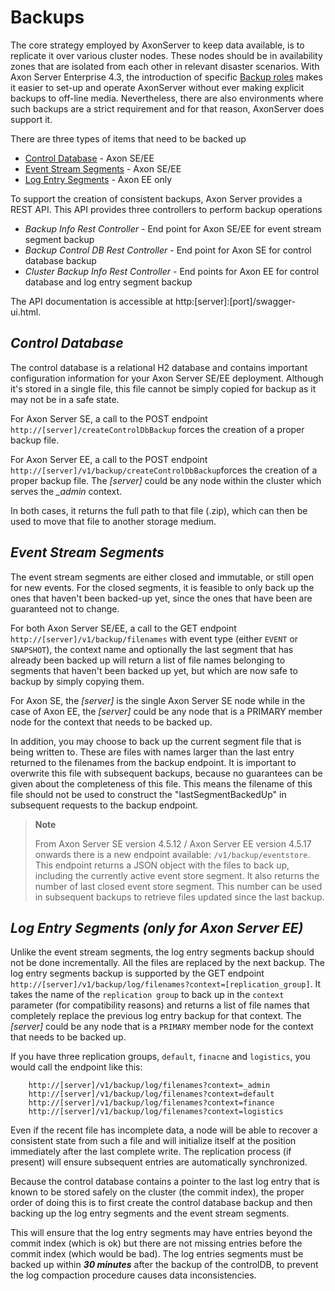 # Backups

The core strategy employed by AxonServer to keep data available, is to replicate it over various cluster nodes. These nodes should be in availability zones that are isolated from each other in relevant disaster scenarios. With Axon Server Enterprise 4.3, the introduction of specific [Backup roles](backup-and-messaging-only-nodes.md) makes it easier to set-up and operate AxonServer without ever making explicit backups to off-line media. Nevertheless, there are also environments where such backups are a strict requirement and for that reason, AxonServer does support it.‌

There are three types of items that need to be backed up

* [Control Database](backups.md#control-database) - Axon SE/EE
* [Event Stream Segments](backups.md#event-stream-segments) - Axon SE/EE 
* [Log Entry Segments](backups.md#log-entry-segments) - Axon EE only

To support the creation of consistent backups, Axon Server provides a REST API. This API provides three controllers to perform backup operations

* _Backup Info Rest Controller_ - End point for Axon SE/EE for event stream segment backup
* _Backup Control DB Rest Controller_ - End point for Axon SE for control database backup
* _Cluster Backup Info Rest Controller_ -  End points for Axon EE for control database and log entry segment backup

The API documentation is accessible at http:\[server\]:\[port\]/swagger-ui.html.

## _Control Database_

The control database is a relational H2 database and contains important configuration information for your Axon Server SE/EE deployment. Although it's stored in a single file, this file cannot be simply copied for backup as it may not be in a safe state.

For Axon Server SE, a call to the POST endpoint `http://[server]/createControlDbBackup` forces the creation of a proper backup file.

For Axon Server EE, a call to the POST endpoint `http://[server]/v1/backup/createControlDbBackup`forces the creation of a proper backup file. The _\[server\]_ could be any node within the cluster which serves the _\_admin_ context.

In both cases, it returns the full path to that file \(.zip\), which can then be used to move that file to another storage medium.‌

## _Event Stream Segments_

The event stream segments are either closed and immutable, or still open for new events. For the closed segments, it is feasible to only back up the ones that haven't been backed-up yet, since the ones that have been are guaranteed not to change.

For both Axon Server SE/EE, a call to the GET endpoint `http://[server]/v1/backup/filenames` with event type \(either `EVENT` or `SNAPSHOT`\), the context name and optionally the last segment that has already been backed up will return a list of file names belonging to segments that haven't been backed up yet, but which are now safe to backup by simply copying them.‌

For Axon SE, the _\[server\]_ is the single Axon Server SE node while in the case of Axon EE, the _\[server\]_ could be any node that is a PRIMARY member node for the context that needs to be backed up.

In addition, you may choose to back up the current segment file that is being written to. These are files with names larger than the last entry returned to the filenames from the backup endpoint. It is important to overwrite this file with subsequent backups, because no guarantees can be given about the completeness of this file. This means the filename of this file should not be used to construct the "lastSegmentBackedUp" in subsequent requests to the backup endpoint.‌

> **Note**
>
> From Axon Server SE version 4.5.12 / Axon Server EE version 4.5.17 onwards there is a new endpoint available: `/v1/backup/eventstore`.
> This endpoint returns a JSON object with the files to back up, including the currently active event store segment. It also returns the number of last 
> closed event store segment. This number can be used in subsequent backups to retrieve files updated since the last backup. 
>

## _Log Entry Segments \(only for Axon Server EE\)_

Unlike the event stream segments, the log entry segments backup should not be done incrementally. All the files are replaced by the next backup. The log entry segments backup is supported by the GET endpoint `http://[server]/v1/backup/log/filenames?context=[replication_group]`. 
It takes the name of the `replication group` to back up in the `context` parameter (for compatibility reasons) and returns a list of file names that completely replace the previous log entry backup for that context.‌ The _\[server\]_ could be any node that is a `PRIMARY` member node for the context that needs to be backed up. 

If you have three replication groups, `default`, `finacne` and `logistics`, you would call the endpoint like this:
```
    http://[server]/v1/backup/log/filenames?context=_admin
    http://[server]/v1/backup/log/filenames?context=default
    http://[server]/v1/backup/log/filenames?context=finance
    http://[server]/v1/backup/log/filenames?context=logistics
```

Even if the recent file has incomplete data, a node will be able to recover a consistent state from such a file and will initialize itself at the position immediately after the last complete write. The replication process \(if present\) will ensure subsequent entries are automatically synchronized.‌

Because the control database contains a pointer to the last log entry that is known to be stored safely on the cluster \(the commit index\), the proper order of doing this is to first create the control database backup and then backing up the log entry segments and the event stream segments.

This will ensure that the log entry segments may have entries beyond the commit index \(which is ok\) but there are not missing entries before the commit index \(which would be bad\). The log entries segments must be backed up within _**30 minutes**_ after the backup of the controlDB, to prevent the log compaction procedure causes data inconsistencies.

